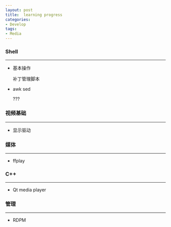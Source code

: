 ```yaml
---
layout: post
title:  learning progress
categories:
- Develop
tags:
- Media
---
```


### Shell
------------
* 基本操作

  补丁管理脚本

* awk sed

  ???

### 视频基础
------------
* 显示驱动

### 媒体
------------
* ffplay

### C++
------------
* Qt media player

### 管理
-----------
* RDPM


